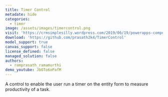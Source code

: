 ```yaml
---
title: Timer Control
metadate: hide
categories:
  - timer
image: /assets/images/timercontrol.png
visit: 'https://crmsimplesilly.wordpress.com/2019/06/19/powerapps-component-framework-start-stop-clock-control/'
download: 'https://github.com/prasath2k4/TimerControl'
model_support: true
canvas_support: false
license_defined: false
managed_solution: false
authors:
  - ramprasath_ramamurthi
demo_youtube: JbOTo6oPafM
---
```


A control to enable the user run a timer on the entity form to measure productivity of a task.

